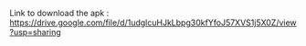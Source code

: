 Link to download the apk : https://drive.google.com/file/d/1udglcuHJkLbpg30kfYfoJ57XVS1j5X0Z/view?usp=sharing
